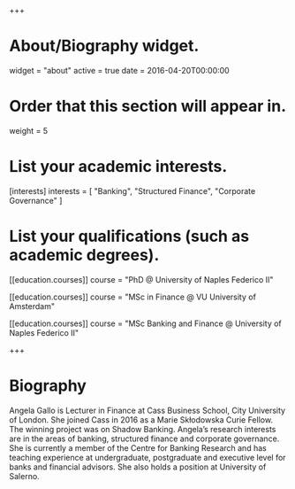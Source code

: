 +++
# About/Biography widget.
widget = "about"
active = true
date = 2016-04-20T00:00:00

# Order that this section will appear in.
weight = 5

# List your academic interests.
[interests]
  interests = [
    "Banking",
    "Structured Finance",
    "Corporate Governance"
  ]

# List your qualifications (such as academic degrees).
[[education.courses]]
  course = "PhD @ University of Naples Federico II"
  

[[education.courses]]
  course = "MSc in Finance @ VU University of Amsterdam"

  
  [[education.courses]]
  course = "MSc Banking and Finance @ University of Naples Federico II"


 
+++

# Biography

Angela Gallo is Lecturer in Finance at Cass Business School, City University of London. She joined Cass in 2016 as a Marie Skłodowska Curie Fellow. The winning project was on Shadow Banking. Angela’s research interests are in the areas of banking, structured finance and corporate governance. She is currently a member of the Centre for Banking Research and has teaching experience at undergraduate, postgraduate and executive level for banks and financial advisors. She also holds a position at University of Salerno.
